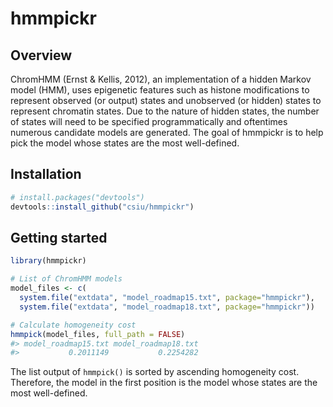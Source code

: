 
hmmpickr
========

Overview
--------

ChromHMM (Ernst & Kellis, 2012), an implementation of a hidden Markov model (HMM), uses epigenetic features such as histone modifications to represent observed (or output) states and unobserved (or hidden) states to represent chromatin states. Due to the nature of hidden states, the number of states will need to be specified programmatically and oftentimes numerous candidate models are generated. The goal of hmmpickr is to help pick the model whose states are the most well-defined.

Installation
------------

``` r
# install.packages("devtools")
devtools::install_github("csiu/hmmpickr")
```

Getting started
---------------

``` r
library(hmmpickr)

# List of ChromHMM models
model_files <- c(
  system.file("extdata", "model_roadmap15.txt", package="hmmpickr"),
  system.file("extdata", "model_roadmap18.txt", package="hmmpickr"))

# Calculate homogeneity cost
hmmpick(model_files, full_path = FALSE)
#> model_roadmap15.txt model_roadmap18.txt 
#>           0.2011149           0.2254282
```

The list output of `hmmpick()` is sorted by ascending homogeneity cost. Therefore, the model in the first position is the model whose states are the most well-defined.
